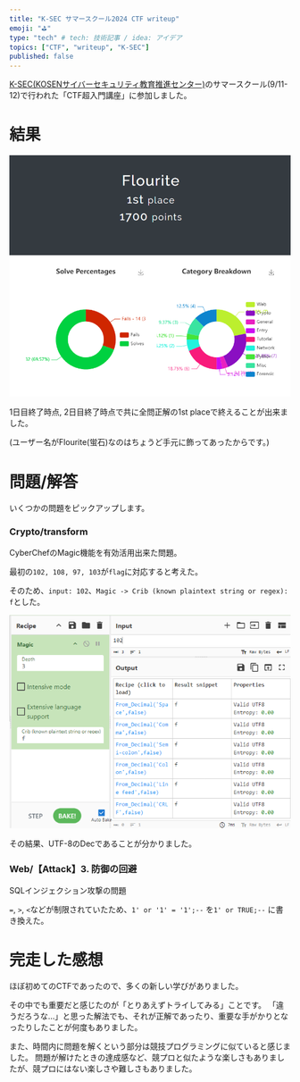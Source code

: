 ```yaml
---
title: "K-SEC サマースクール2024 CTF writeup"
emoji: "⛳"
type: "tech" # tech: 技術記事 / idea: アイデア
topics: ["CTF", "writeup", "K-SEC"]
published: false
---
```


[K-SEC(KOSENサイバーセキュリティ教育推進センター)](https://www.kosen-k.go.jp/Portals/0/K-SEC/)のサマースクール(9/11-12)で行われた「CTF超入門講座」に参加しました。

# 結果

![](/images/K-SEC-summer-school-2024/result.png)

1日目終了時点, 2日目終了時点で共に全問正解の1st placeで終えることが出来ました。

(ユーザー名がFlourite(蛍石)なのはちょうど手元に飾ってあったからです。)

# 問題/解答

いくつかの問題をピックアップします。

### Crypto/transform

CyberChefのMagic機能を有効活用出来た問題。

最初の`102, 108, 97, 103`が`flag`に対応すると考えた。

そのため、`input: 102`、`Magic -> Crib (known plaintext string or regex): f`とした。

![](/images/K-SEC-summer-school-2024/cyberchef-magic.png)

その結果、UTF-8のDecであることが分かりました。

### Web/【Attack】3. 防御の回避

SQLインジェクション攻撃の問題

`=`, `>`, `<`などが制限されていたため、`1' or '1' = '1';--` を`1' or TRUE;--` に書き換えた。

# 完走した感想

ほぼ初めてのCTFであったので、多くの新しい学びがありました。

その中でも重要だと感じたのが「とりあえずトライしてみる」ことです。
「違うだろうな...」と思った解法でも、それが正解であったり、重要な手がかりとなったりしたことが何度もありました。

また、時間内に問題を解くという部分は競技プログラミングに似ていると感じました。
問題が解けたときの達成感など、競プロと似たような楽しさもありましたが、競プロにはない楽しさや難しさもありました。
